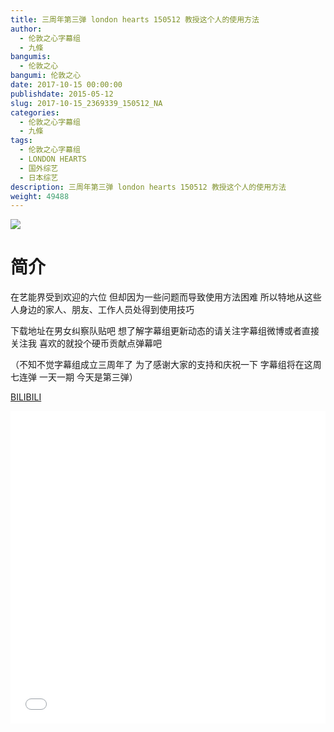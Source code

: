 ```yaml
---
title: 三周年第三弹 london hearts 150512 教授这个人的使用方法
author: 
  - 伦敦之心字幕组
  - 九條
bangumis: 
  - 伦敦之心
bangumi: 伦敦之心
date: 2017-10-15 00:00:00
publishdate: 2015-05-12
slug: 2017-10-15_2369339_150512_NA
categories: 
  - 伦敦之心字幕组
  - 九條
tags: 
  - 伦敦之心字幕组
  - LONDON HEARTS
  - 国外综艺
  - 日本综艺
description: 三周年第三弹 london hearts 150512 教授这个人的使用方法
weight: 49488
---
```


![](https://i.imgur.com/tY27VKT.jpg)

# 简介  
在艺能界受到欢迎的六位 但却因为一些问题而导致使用方法困难 所以特地从这些人身边的家人、朋友、工作人员处得到使用技巧 
下载地址在男女纠察队贴吧 想了解字幕组更新动态的请关注字幕组微博或者直接关注我 喜欢的就投个硬币贡献点弹幕吧
（不知不觉字幕组成立三周年了 为了感谢大家的支持和庆祝一下 字幕组将在这周七连弹 一天一期 今天是第三弹）

  [BILIBILI](https://www.bilibili.com/video/av2369339/)


  <iframe src="//www.bilibili.com/html/html5player.html?cid=3704298&aid=2369339" width="100%" height="500" frameborder="0" allowfullscreen="allowfullscreen"></iframe>

